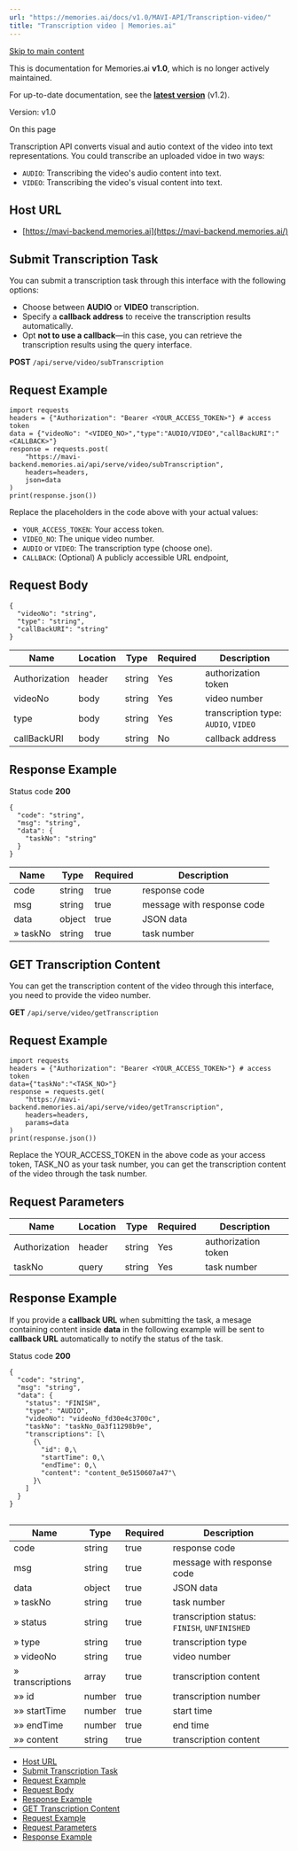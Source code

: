 ```yaml
---
url: "https://memories.ai/docs/v1.0/MAVI-API/Transcription-video/"
title: "Transcription video | Memories.ai"
---
```


[Skip to main content](https://memories.ai/docs/v1.0/MAVI-API/Transcription-video/#__docusaurus_skipToContent_fallback)

This is documentation for Memories.ai **v1.0**, which is no longer actively maintained.

For up-to-date documentation, see the **[latest version](https://memories.ai/docs/)** (v1.2).

Version: v1.0

On this page

Transcription API converts visual and autio context of the video into text representations. You could transcribe an uploaded vidoe in two ways:

- `AUDIO`: Transcribing the video's audio content into text.
- `VIDEO`: Transcribing the video's visual content into text.

## Host URL [​](https://memories.ai/docs/v1.0/MAVI-API/Transcription-video/\#host-url "Direct link to Host URL")

- [https://mavi-backend.memories.ai](https://mavi-backend.memories.ai/)

## Submit Transcription Task [​](https://memories.ai/docs/v1.0/MAVI-API/Transcription-video/\#submit-transcription-task "Direct link to Submit Transcription Task")

You can submit a transcription task through this interface with the following options:

- Choose between **AUDIO** or **VIDEO** transcription.
- Specify a **callback address** to receive the transcription results automatically.
- Opt **not to use a callback**—in this case, you can retrieve the transcription results using the query interface.

**POST** `/api/serve/video/subTranscription`

## Request Example [​](https://memories.ai/docs/v1.0/MAVI-API/Transcription-video/\#request-example "Direct link to Request Example")

```codeBlockLines_e6Vv
import requests
headers = {"Authorization": "Bearer <YOUR_ACCESS_TOKEN>"} # access token
data = {"videoNo": "<VIDEO_NO>","type":"AUDIO/VIDEO","callBackURI":"<CALLBACK>"}
response = requests.post(
    "https://mavi-backend.memories.ai/api/serve/video/subTranscription",
    headers=headers,
    json=data
)
print(response.json())

```

Replace the placeholders in the code above with your actual values:

- `YOUR_ACCESS_TOKEN`: Your access token.
- `VIDEO_NO`: The unique video number.
- `AUDIO` or `VIDEO`: The transcription type (choose one).
- `CALLBACK`: (Optional) A publicly accessible URL endpoint,

## Request Body [​](https://memories.ai/docs/v1.0/MAVI-API/Transcription-video/\#request-body "Direct link to Request Body")

```codeBlockLines_e6Vv
{
  "videoNo": "string",
  "type": "string",
  "callBackURI": "string"
}

```

| Name | Location | Type | Required | Description |
| --- | --- | --- | --- | --- |
| Authorization | header | string | Yes | authorization token |
| videoNo | body | string | Yes | video number |
| type | body | string | Yes | transcription type: `AUDIO`, `VIDEO` |
| callBackURI | body | string | No | callback address |

## Response Example [​](https://memories.ai/docs/v1.0/MAVI-API/Transcription-video/\#response-example "Direct link to Response Example")

Status code **200**

```codeBlockLines_e6Vv
{
  "code": "string",
  "msg": "string",
  "data": {
    "taskNo": "string"
  }
}

```

| Name | Type | Required | Description |
| --- | --- | --- | --- |
| code | string | true | response code |
| msg | string | true | message with response code |
| data | object | true | JSON data |
| » taskNo | string | true | task number |

## GET Transcription Content [​](https://memories.ai/docs/v1.0/MAVI-API/Transcription-video/\#get-transcription-content "Direct link to GET Transcription Content")

You can get the transcription content of the video through this interface, you need to provide the video number.

**GET** `/api/serve/video/getTranscription`

## Request Example [​](https://memories.ai/docs/v1.0/MAVI-API/Transcription-video/\#request-example-1 "Direct link to Request Example")

```codeBlockLines_e6Vv
import requests
headers = {"Authorization": "Bearer <YOUR_ACCESS_TOKEN>"} # access token
data={"taskNo":"<TASK_NO>"}
response = requests.get(
    "https://mavi-backend.memories.ai/api/serve/video/getTranscription",
    headers=headers,
    params=data
)
print(response.json())

```

Replace the YOUR\_ACCESS\_TOKEN in the above code as your access token, TASK\_NO as your task number, you can get the transcription content of the video through the task number.

## Request Parameters [​](https://memories.ai/docs/v1.0/MAVI-API/Transcription-video/\#request-parameters "Direct link to Request Parameters")

| Name | Location | Type | Required | Description |
| --- | --- | --- | --- | --- |
| Authorization | header | string | Yes | authorization token |
| taskNo | query | string | Yes | task number |

## Response Example [​](https://memories.ai/docs/v1.0/MAVI-API/Transcription-video/\#response-example-1 "Direct link to Response Example")

If you provide a **callback URL** when submitting the task, a mesage containing content inside **data** in the following example will be sent to **callback URL** automatically to notify the status of the task.

Status code **200**

```codeBlockLines_e6Vv
{
  "code": "string",
  "msg": "string",
  "data": {
    "status": "FINISH",
    "type": "AUDIO",
    "videoNo": "videoNo_fd30e4c3700c",
    "taskNo": "taskNo_0a3f11298b9e",
    "transcriptions": [\
      {\
        "id": 0,\
        "startTime": 0,\
        "endTime": 0,\
        "content": "content_0e5150607a47"\
      }\
    ]
  }
}

```

```codeBlockLines_e6Vv

```

| Name | Type | Required | Description |
| --- | --- | --- | --- |
| code | string | true | response code |
| msg | string | true | message with response code |
| data | object | true | JSON data |
| » taskNo | string | true | task number |
| » status | string | true | transcription status: `FINISH`, `UNFINISHED` |
| » type | string | true | transcription type |
| » videoNo | string | true | video number |
| » transcriptions | array | true | transcription content |
| »» id | number | true | transcription number |
| »» startTime | number | true | start time |
| »» endTime | number | true | end time |
| »» content | string | true | transcription content |

- [Host URL](https://memories.ai/docs/v1.0/MAVI-API/Transcription-video/#host-url)
- [Submit Transcription Task](https://memories.ai/docs/v1.0/MAVI-API/Transcription-video/#submit-transcription-task)
- [Request Example](https://memories.ai/docs/v1.0/MAVI-API/Transcription-video/#request-example)
- [Request Body](https://memories.ai/docs/v1.0/MAVI-API/Transcription-video/#request-body)
- [Response Example](https://memories.ai/docs/v1.0/MAVI-API/Transcription-video/#response-example)
- [GET Transcription Content](https://memories.ai/docs/v1.0/MAVI-API/Transcription-video/#get-transcription-content)
- [Request Example](https://memories.ai/docs/v1.0/MAVI-API/Transcription-video/#request-example-1)
- [Request Parameters](https://memories.ai/docs/v1.0/MAVI-API/Transcription-video/#request-parameters)
- [Response Example](https://memories.ai/docs/v1.0/MAVI-API/Transcription-video/#response-example-1)